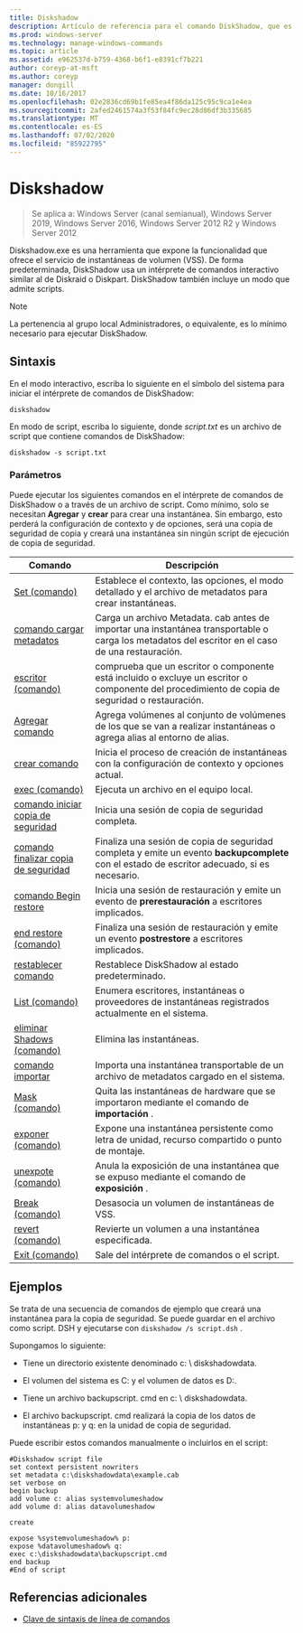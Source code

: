 ```yaml
---
title: Diskshadow
description: Artículo de referencia para el comando DiskShadow, que es una herramienta que expone la funcionalidad que ofrece el servicio de instantáneas de volumen (VSS).
ms.prod: windows-server
ms.technology: manage-windows-commands
ms.topic: article
ms.assetid: e962537d-b759-4368-b6f1-e8391cf7b221
author: coreyp-at-msft
ms.author: coreyp
manager: dongill
ms.date: 10/16/2017
ms.openlocfilehash: 02e2836cd69b1fe85ea4f86da125c95c9ca1e4ea
ms.sourcegitcommit: 2afed2461574a3f53f84fc9ec28d86df3b335685
ms.translationtype: MT
ms.contentlocale: es-ES
ms.lasthandoff: 07/02/2020
ms.locfileid: "85922795"
---
```

# <a name="diskshadow"></a>Diskshadow

> Se aplica a: Windows Server (canal semianual), Windows Server 2019, Windows Server 2016, Windows Server 2012 R2 y Windows Server 2012

Diskshadow.exe es una herramienta que expone la funcionalidad que ofrece el servicio de instantáneas de volumen (VSS). De forma predeterminada, DiskShadow usa un intérprete de comandos interactivo similar al de Diskraid o Diskpart. DiskShadow también incluye un modo que admite scripts.

> [!NOTE]
> La pertenencia al grupo local Administradores, o equivalente, es lo mínimo necesario para ejecutar DiskShadow.

## <a name="syntax"></a>Sintaxis

En el modo interactivo, escriba lo siguiente en el símbolo del sistema para iniciar el intérprete de comandos de DiskShadow:

```
diskshadow
```

En modo de script, escriba lo siguiente, donde *script.txt* es un archivo de script que contiene comandos de DiskShadow:

```
diskshadow -s script.txt
```

### <a name="parameters"></a>Parámetros

Puede ejecutar los siguientes comandos en el intérprete de comandos de DiskShadow o a través de un archivo de script. Como mínimo, solo se necesitan **Agregar** y **crear** para crear una instantánea. Sin embargo, esto perderá la configuración de contexto y de opciones, será una copia de seguridad de copia y creará una instantánea sin ningún script de ejecución de copia de seguridad.

| Comando | Descripción |
| --------- | ----------- |
| [Set (comando)](set_2.md) | Establece el contexto, las opciones, el modo detallado y el archivo de metadatos para crear instantáneas. |
| [comando cargar metadatos](load-metadata.md) | Carga un archivo Metadata. cab antes de importar una instantánea transportable o carga los metadatos del escritor en el caso de una restauración. |
| [escritor (comando)](writer.md) | comprueba que un escritor o componente está incluido o excluye un escritor o componente del procedimiento de copia de seguridad o restauración. |
| [Agregar comando](add.md) | Agrega volúmenes al conjunto de volúmenes de los que se van a realizar instantáneas o agrega alias al entorno de alias. |
| [crear comando](create.md) | Inicia el proceso de creación de instantáneas con la configuración de contexto y opciones actual. |
| [exec (comando)](exec.md) | Ejecuta un archivo en el equipo local. |
| [comando iniciar copia de seguridad](begin-backup.md) | Inicia una sesión de copia de seguridad completa. |
| [comando finalizar copia de seguridad](end-backup.md) | Finaliza una sesión de copia de seguridad completa y emite un evento **backupcomplete** con el estado de escritor adecuado, si es necesario. |
| [comando Begin restore](begin-restore.md) | Inicia una sesión de restauración y emite un evento de **prerestauración** a escritores implicados. |
| [end restore (comando)](end-restore.md) | Finaliza una sesión de restauración y emite un evento **postrestore** a escritores implicados. |
| [restablecer comando](reset.md) | Restablece DiskShadow al estado predeterminado. |
| [List (comando)](list.md) | Enumera escritores, instantáneas o proveedores de instantáneas registrados actualmente en el sistema. |
| [eliminar Shadows (comando)](delete-shadows.md) | Elimina las instantáneas. |
| [comando importar](import.md) | Importa una instantánea transportable de un archivo de metadatos cargado en el sistema. |
| [Mask (comando)](mask.md) | Quita las instantáneas de hardware que se importaron mediante el comando de **importación** . |
| [exponer (comando)](expose.md) | Expone una instantánea persistente como letra de unidad, recurso compartido o punto de montaje. |
| [unexpote (comando)](unexpose.md) | Anula la exposición de una instantánea que se expuso mediante el comando de **exposición** . |
| [Break (comando)](break_2.md) | Desasocia un volumen de instantáneas de VSS. |
| [revert (comando)](revert.md) | Revierte un volumen a una instantánea especificada. |
| [Exit (comando)](exit.md) | Sale del intérprete de comandos o el script. |

## <a name="examples"></a>Ejemplos

Se trata de una secuencia de comandos de ejemplo que creará una instantánea para la copia de seguridad. Se puede guardar en el archivo como script. DSH y ejecutarse con `diskshadow /s script.dsh` .

Supongamos lo siguiente:

- Tiene un directorio existente denominado c: \\ diskshadowdata.

- El volumen del sistema es C: y el volumen de datos es D:.

- Tiene un archivo backupscript. cmd en c: \\ diskshadowdata.

- El archivo backupscript. cmd realizará la copia de los datos de instantáneas p: y q: en la unidad de copia de seguridad.

Puede escribir estos comandos manualmente o incluirlos en el script:

```
#Diskshadow script file
set context persistent nowriters
set metadata c:\diskshadowdata\example.cab
set verbose on
begin backup
add volume c: alias systemvolumeshadow
add volume d: alias datavolumeshadow

create

expose %systemvolumeshadow% p:
expose %datavolumeshadow% q:
exec c:\diskshadowdata\backupscript.cmd
end backup
#End of script
```

## <a name="additional-references"></a>Referencias adicionales

- [Clave de sintaxis de línea de comandos](command-line-syntax-key.md)
